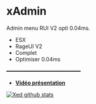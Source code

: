 # xAdmin
Admin menu RUI V2 opti 0.04ms.

- ESX
- RageUI V2
- Complet
- Optimiser 0.04ms 

━━━━━━━━━━━━━━━━━━━━━━━

- __[Vidéo présentation](https://streamable.com/imgztn)__

[![Xed github stats](https://github-readme-stats.vercel.app/api?username=Xed974)](https://github.com/anuraghazra/github-readme-stats)
